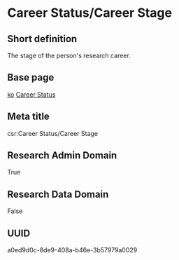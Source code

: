 # Career Status/Career Stage
## Short definition
The stage of the person's research career.
## Base page
[ko](https://github.com/bramvc1/test-casrai/blob/main/new-folder/test.md)
[Career Status](https://github.com/bramvc1/test-casrai/blob/main/new-folder/test.md)
## Meta title
csr:Career Status/Career Stage
## Research Admin Domain
True
## Research Data Domain
False
## UUID
a0ed9d0c-8de9-408a-b46e-3b57979a0029
